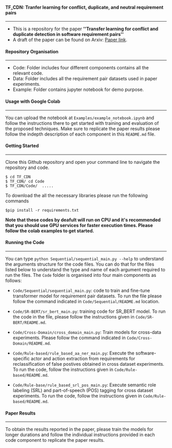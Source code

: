 #### TF_CDN: Tranfer learning for conflict, duplicate, and neutral requirement pairs
---
* This is a repository for the paper **''Transfer learning for conflict and duplicate detection in software requirement pairs''**
* A draft of the paper can be found on Arxiv: [Paper link](https://arxiv.org/pdf/2301.03709.pdf).

#### Repository Organisation
---
* Code: Folder includes four different components contains all the relevant code.
* Data: Folder includes all the requirement pair datasets used in paper experiments.
* Example: Folder contains jupyter notebook for demo purpose.
  
#### Usage with Google Colab
---
You can upload the notebook at `Examples/example_notebook.ipynb` and follow the instructions there to get started with training and evaluation of the proposed techniques. Make sure to replicate the paper results please follow the indepth description of each component in this `README.md` file. 
#### Getting Started
---
Clone this Github repository and open your command line to navigate the repository and code.
```
$ cd TF_CDN
$ TF_CDN/ cd Code
$ TF_CDN/Code/  .....
```
To download the all the necessary libraries please run the following commands
```
$pip install -r requirements.txt
```
**Note that these codes by deafult will run on CPU and it's recommended that you should use GPU services for faster execution times. Please follow the colab examples to get started.**
#### Running the Code
---
You can type 
```python Sequential/sequential_main.py --help``` to understand the arguments structure for the code files. You can do that for the files listed below to understand the type and name of each argument required to run the files.
The `Code` folder is organised into four main components as follows:
* `Code/Sequential/sequential_main.py`: code to train and fine-tune transformer model for requirement pair datasets. To run the file please follow the command indicated in `Code/Sequential/README.md` location.

* `Code/SR-BERT/sr_bert_main.py`: training code for SR_BERT model. To run the code in the file, please follow the instructions given in `Code/SR-BERT/README.md`.

* `Code/Cross-Domain/cross_domain_main.py`: Train models for cross-data experiments. Please follow the command indicated in `Code/Cross-Domain/README.md`.
  
* `Code/Rule-based/rule_based_aa_ner_main.py`: Execute the software-specific actor and action extraction from requirements for reclassification of false postives obtained in cross dataset experiments. To run the code, follow the instructions given in `Code/Rule-based/README.md`.
  
* `Code/Rule-base/rule_based_srl_pos_main.py`: Execute semantic role labeling (SRL) and part-of-speech (POS) tagging for cross dataset experiments. To run the code, follow the instructions given in `Code/Rule-based/README.md`.

#### Paper Results
---
To obtain the results reported in the paper, please train the models for longer durations and follow the individual instructions provided in each code component to replicate the paper results.
